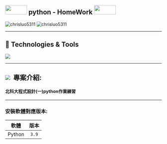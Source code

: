<h2><img src="https://cultofthepartyparrot.com/parrots/hd/angelparrot.gif"  width="70" height="30"/> python - HomeWork <img src="https://cultofthepartyparrot.com/parrots/hd/angelparrot.gif"  width="70" height="30"/></h2>

<div>
 <img src="https://img.shields.io/github/languages/code-size/chrisluo5311/algo4chris" alt="chrisluo5311" />
 <img src="https://img.shields.io/github/commit-activity/m/chrisluo5311/algo4chris" alt="chrisluo5311" />
 </div> 
 
 ---
 
 <h2 > 🔧 Technologies & Tools </h2>
 <div >
 <img src="https://img.shields.io/badge/Python-3776AB?style=for-the-badge&logo=python&logoColor=white" />
  </div>
 
 ---
 
 <h2 ><img src="https://img.icons8.com/office/30/000000/training.png"/> &nbsp專案介紹: </h2>
 
#### 北科大程式設計(一)python作業練習
 
 ---

### 安裝軟體對應版本:
|  軟體  |  版本  |  
|:------:|:--------:|
|  Python  | `3.9`   | 

 





